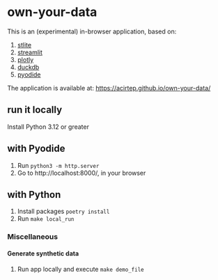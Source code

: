 # own-your-data

This is an (experimental) in-browser application, based on:
1. [stlite](https://github.com/whitphx/stlite)
2. [streamlit](https://streamlit.io/)
3. [plotly](https://plotly.com/)
4. [duckdb](https://duckdb.org/)
5. [pyodide](https://pyodide.org/en/stable/)

The application is available at: https://acirtep.github.io/own-your-data/

## run it locally

Install Python 3.12 or greater

## with Pyodide
1. Run `python3 -m http.server`
2. Go to http://localhost:8000/, in your browser

## with Python
1. Install packages `poetry install`
2. Run `make local_run`


### Miscellaneous

#### Generate synthetic data
1. Run app locally and execute `make demo_file`